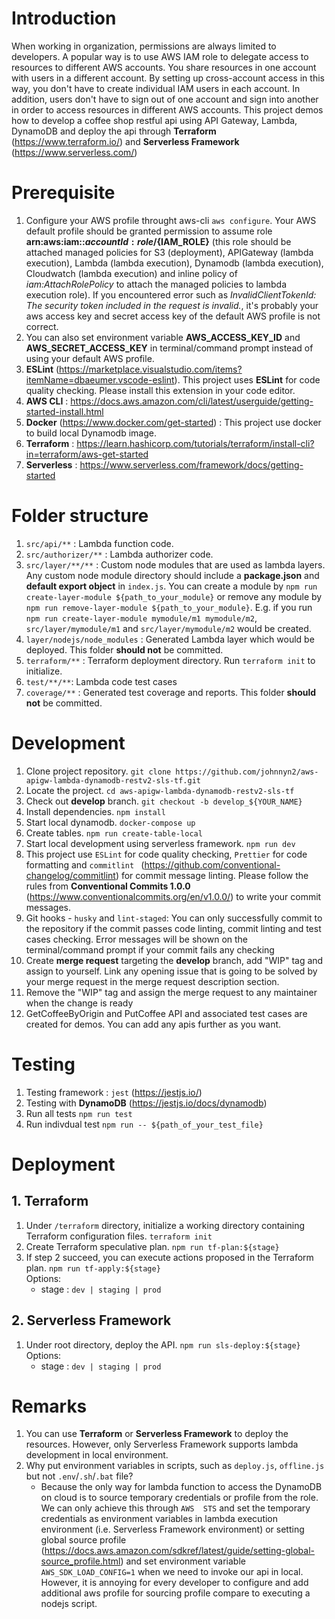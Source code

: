 # Introduction

When working in organization, permissions are always limited to developers. A popular way is to use AWS IAM role to delegate access to resources to different AWS accounts. You share resources in one account with users in a different account. By setting up cross-account access in this way, you don't have to create individual IAM users in each account. In addition, users don't have to sign out of one account and sign into another in order to access resources in different AWS accounts. This project demos how to develop a coffee shop restful api using API Gateway, Lambda, DynamoDB and deploy the api through **Terraform** (https://www.terraform.io/) and **Serverless Framework** (https://www.serverless.com/)

# Prerequisite

1. Configure your AWS profile throught aws-cli `aws configure`. Your AWS default profile should be granted permission to assume role **arn:aws:iam::${accountId}:role/${IAM_ROLE}** (this role should be attached managed policies for S3 (deployment), APIGateway (lambda execution), Lambda (lambda execution), Dynamodb (lambda execution), Cloudwatch (lambda execution) and inline policy of *iam:AttachRolePolicy* to attach the managed policies to lambda execution role). If you encountered error such as _InvalidClientTokenId: The security token included in the request is invalid._, it's probably your aws access key and secret access key of the default AWS profile is not correct.
2. You can also set environment variable **AWS_ACCESS_KEY_ID** and **AWS_SECRET_ACCESS_KEY** in terminal/command prompt instead of using your default AWS profile.
3. **ESLint** (https://marketplace.visualstudio.com/items?itemName=dbaeumer.vscode-eslint). This project uses **ESLint** for code quality checking. Please install this extension in your code editor.
4. **AWS CLI** : https://docs.aws.amazon.com/cli/latest/userguide/getting-started-install.html
5. **Docker** (https://www.docker.com/get-started) : This project use docker to build local Dynamodb image.
6. **Terraform** : https://learn.hashicorp.com/tutorials/terraform/install-cli?in=terraform/aws-get-started
7. **Serverless** : https://www.serverless.com/framework/docs/getting-started

# Folder structure

1. `src/api/**` : Lambda function code.
2. `src/authorizer/**` : Lambda authorizer code.
3. `src/layer/**/**` : Custom node modules that are used as lambda layers. Any custom node module directory should include a **package.json** and **default export object** in `index.js`. You can create a module by `npm run create-layer-module ${path_to_your_module}` or remove any module by `npm run remove-layer-module ${path_to_your_module}`. E.g. if you run `npm run create-layer-module mymodule/m1 mymodule/m2`, `src/layer/mymodule/m1` and `src/layer/mymodule/m2` would be created.
4. `layer/nodejs/node_modules` : Generated Lambda layer which would be deployed. This folder **should not** be committed.
5. `terraform/**` : Terraform deployment directory. Run `terraform init` to initialize.
6. `test/**/**`: Lambda code test cases
7. `coverage/**` : Generated test coverage and reports. This folder **should not** be committed.

# Development

1. Clone project repository. `git clone https://github.com/johnnyn2/aws-apigw-lambda-dynamodb-restv2-sls-tf.git`
2. Locate the project. `cd aws-apigw-lambda-dynamodb-restv2-sls-tf`
3. Check out **develop** branch. `git checkout -b develop_${YOUR_NAME}`
5. Install dependencies. `npm install`
6. Start local dynamodb. `docker-compose up`
7. Create tables. `npm run create-table-local`
8. Start local development using serverless framework. `npm run dev`
9. This project use `ESLint` for code quality checking, `Prettier` for code formatting and `commitlint
` (https://github.com/conventional-changelog/commitlint) for commit message linting. Please follow the rules from **Conventional Commits 1.0.0** (https://www.conventionalcommits.org/en/v1.0.0/) to write your commit messages.
10. Git hooks - `husky` and `lint-staged`: You can only successfully commit to the repository if the commit passes code linting, commit linting and test cases checking. Error messages will be shown on the terminal/command prompt if your commit fails any checking
11. Create **merge request** targeting the **develop** branch, add "WIP" tag and assign to yourself. Link any opening issue that is going to be solved by your merge request in the merge request description section.
12. Remove the "WIP" tag and assign the merge request to any maintainer when the change is ready
13. GetCoffeeByOrigin and PutCoffee API and associated test cases are created for demos. You can add any apis further as you want.

# Testing

1. Testing framework : ``jest`` (https://jestjs.io/)
2. Testing with **DynamoDB** (https://jestjs.io/docs/dynamodb)
3. Run all tests ``npm run test``
4. Run indivdual test `npm run -- ${path_of_your_test_file}`

# Deployment

## 1. Terraform

1. Under `/terraform` directory, initialize a working directory containing Terraform configuration files. `terraform init`
2. Create Terraform speculative plan. `npm run tf-plan:${stage}`
3. If step 2 succeed, you can execute actions proposed in the Terraform plan. `npm run tf-apply:${stage}` \
   Options:
   - stage : `dev | staging | prod`

## 2. Serverless Framework

1. Under root directory, deploy the API. `npm run sls-deploy:${stage}` \
   Options:
   - stage : `dev | staging | prod`

# Remarks

1. You can use **Terraform** or **Serverless Framework** to deploy the resources. However, only Serverless Framework supports lambda development in local environment.
2. Why put environment variables in scripts, such as `deploy.js`, `offline.js` but not `.env`/`.sh`/`.bat` file? 
   - Because the only way for lambda function to access the DynamoDB on cloud is to source temporary credentials or profile from the role. We can only achieve this through `AWS  STS` and set the temporary credentials as environment variables in lambda execution environment (i.e. Serverless Framework environment) or setting global source profile (https://docs.aws.amazon.com/sdkref/latest/guide/setting-global-source_profile.html) and set environment variable `AWS_SDK_LOAD_CONFIG=1` when we need to invoke our api in local. However, it is annoying for every developer to configure and add additional aws profile for sourcing profile compare to executing a nodejs script.

